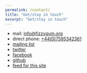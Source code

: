 ```yaml
---
permalink: /contact/
title: "Get/stay in touch"
excerpt: "Get/stay in touch"
---
```



 * mail: [info@fizzygum.org](mailto:info@fizzygum.org "email us")
 * direct phone: [+44(0)7595342361](tel:+447595342361 "call us")
 * [mailing list](https://groups.google.com/d/forum/fizzygum)
 * [twitter](https://twitter.com/fizzygum)
 * [facebook](https://www.facebook.com/Fizzygum-163721564345523)
 * [github](https://github.com/davidedc/Fizzygum)
 * [feed for this site](http://fizzygum.org/feed.xml)

